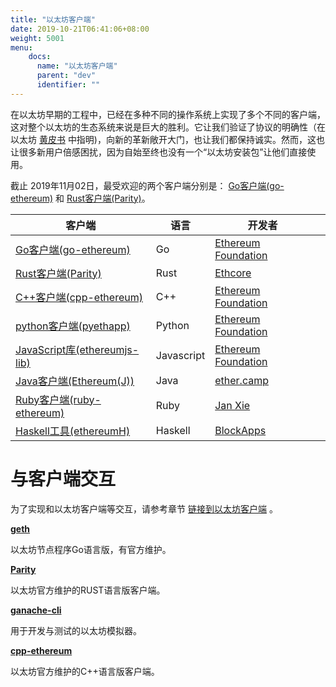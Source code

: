 ```yaml
---
title: "以太坊客户端"
date: 2019-10-21T06:41:06+08:00
weight: 5001
menu:
    docs:
      name: "以太坊客户端"
      parent: "dev"
      identifier: ""
---
```


在以太坊早期的工程中，已经在多种不同的操作系统上实现了多个不同的客户端，这对整个以太坊的生态系统来说是巨大的胜利。它让我们验证了协议的明确性（在以太坊 [黄皮书](https://github.com/ethereum/yellowpaper) 中指明)，向新的革新敞开大门，也让我们都保持诚实。然而，这也让很多新用户倍感困扰，因为自始至终也没有一个“以太坊安装包”让他们直接使用。

截止 2019年11月02日，最受欢迎的两个客户端分别是： [Go客户端(go-ethereum)](http://ethdoc.cn/ethereum-clients/go-ethereum/index.html#go-ethereum) 和 [Rust客户端(Parity)](http://ethdoc.cn/ethereum-clients/parity/index.html#parity)。

| 客户端                                                       | 语言       | 开发者                                                 |      |
| ------------------------------------------------------------ | ---------- | ------------------------------------------------------ | ---- |
| [Go客户端(go-ethereum)](http://ethdoc.cn/ethereum-clients/go-ethereum/index.html#go-ethereum) | Go         | [Ethereum Foundation](https://ethereum.org/foundation) |      |
| [Rust客户端(Parity)](http://ethdoc.cn/ethereum-clients/parity/index.html#parity) | Rust       | [Ethcore](https://ethcore.io/)                         |      |
| [C++客户端(cpp-ethereum)](http://ethdoc.cn/ethereum-clients/cpp-ethereum/index.html#cpp-ethereum) | C++        | [Ethereum Foundation](https://ethereum.org/foundation) |      |
| [python客户端(pyethapp)](http://ethdoc.cn/ethereum-clients/pyethapp/index.html#pyethapp) | Python     | [Ethereum Foundation](https://ethereum.org/foundation) |      |
| [JavaScript库(ethereumjs-lib)](http://ethdoc.cn/ethereum-clients/ethereumjs-lib/index.html#ethereumjs-lib) | Javascript | [Ethereum Foundation](https://ethereum.org/foundation) |      |
| [Java客户端(Ethereum(J))](http://ethdoc.cn/ethereum-clients/ethereumj/index.html#ethereum-j) | Java       | [ether.camp](http://www.ether.camp/)                   |      |
| [Ruby客户端(ruby-ethereum)](http://ethdoc.cn/ethereum-clients/ruby-ethereum/index.html#ruby-ethereum) | Ruby       | [Jan Xie](https://github.com/janx/)                    |      |
| [Haskell工具(ethereumH)](http://ethdoc.cn/ethereum-clients/ethereumh/index.html#ethereumh) | Haskell    | [BlockApps](http://www.blockapps.net/)                 |      |

# 与客户端交互

为了实现和以太坊客户端等交互，请参考章节 [链接到以太坊客户端](http://ethdoc.cn/connecting-to-clients/index.html#connecting-to-clients) 。



**[geth](https://github.com/ethereum/go-ethereum/releases)**

以太坊节点程序Go语言版，有官方维护。

**[Parity](https://github.com/paritytech/parity/wiki)**

以太坊官方维护的RUST语言版客户端。

**[ganache-cli](https://github.com/trufflesuite/ganache-cli)**

用于开发与测试的以太坊模拟器。

**[cpp-ethereum](http://ethdoc.cn/ethereum-clients/cpp-ethereum/index.html#cpp-ethereum)**

以太坊官方维护的C++语言版客户端。

